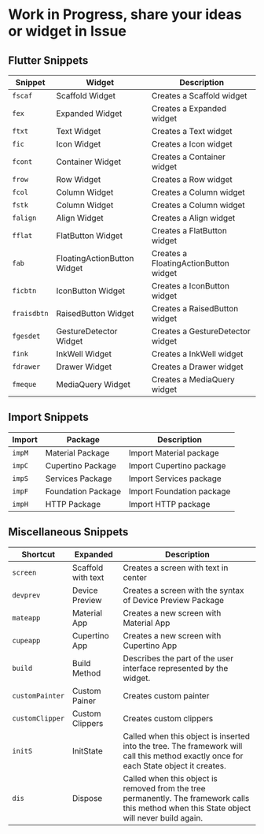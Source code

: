 # Work in Progress, share your ideas or widget in Issue

## Flutter Snippets
|Snippet|Widget|Description|
| ----- | ---- | --------- |
| `fscaf` | Scaffold Widget| Creates a Scaffold widget|
| `fex` | Expanded Widget| Creates a Expanded widget|
| `ftxt` | Text Widget| Creates a Text widget|
| `fic` | Icon Widget| Creates a Icon widget|
| `fcont` |Container Widget| Creates a Container widget|
| `frow` | Row Widget| Creates a Row widget|
| `fcol` | Column Widget| Creates a Column widget|
| `fstk` | Column Widget| Creates a Column widget|
| `falign` |Align Widget| Creates a Align widget|
| `fflat` | FlatButton Widget| Creates a FlatButton widget|
| `fab` | FloatingActionButton Widget| Creates a FloatingActionButton widget|
| `ficbtn` | IconButton Widget| Creates a IconButton widget|
| `fraisdbtn` | RaisedButton Widget| Creates a RaisedButton widget|
| `fgesdet` | GestureDetector Widget| Creates a GestureDetector widget|
| `fink` | InkWell Widget| Creates a InkWell widget|
| `fdrawer` | Drawer Widget| Creates a Drawer widget|
| `fmeque` | MediaQuery Widget| Creates a MediaQuery widget|

## Import Snippets
|Import|Package|Description|
| ----- | ---- | --------- |
| `impM` | Material Package | Import Material package|
| `impC` | Cupertino Package | Import Cupertino package|
| `impS` | Services Package | Import Services package|
| `impF` | Foundation Package | Import Foundation package|
| `impH` | HTTP Package | Import HTTP package|

## Miscellaneous Snippets
|Shortcut|Expanded|Description|
| ----- | ---- | --------- |
| `screen` | Scaffold with text | Creates a screen with text in center|
| `devprev` | Device Preview | Creates a screen with the syntax of Device Preview Package|
| `mateapp` | Material App | Creates a new screen with Material App|
| `cupeapp` | Cupertino App | Creates a new screen with Cupertino App|
| `build` | Build Method | Describes the part of the user interface represented by the widget.|
| `customPainter` | Custom Painer | Creates custom painter|
| `customClipper` | Custom Clippers | Creates custom clippers|
| `initS` | InitState | Called when this object is inserted into the tree. The framework will call this method exactly once for each State object it creates.|
| `dis` | Dispose | Called when this object is removed from the tree permanently. The framework calls this method when this State object will never build again.|
